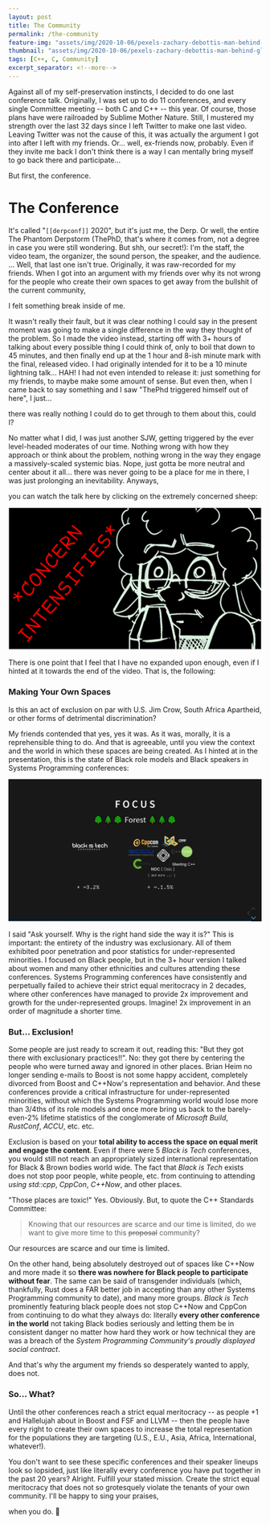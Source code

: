 ```yaml
---
layout: post
title: The Community
permalink: /the-community
feature-img: "assets/img/2020-10-06/pexels-zachary-debottis-man-behind-glass.jpg"
thumbnail: "assets/img/2020-10-06/pexels-zachary-debottis-man-behind-glass.jpg"
tags: [C++, C, Community]
excerpt_separator: <!--more-->
---
```


Against all of my self-preservation instincts, I decided to do one last conference talk.<!--more--> Originally, I was set up to do 11 conferences, and every single Committee meeting -- both C and C++ -- this year. Of course, those plans have were railroaded by Sublime Mother Nature. Still, I mustered my strength over the last 32 days since I left Twitter to make one last video. Leaving Twitter was not the cause of this, it was actually the argument I got into after I left with my friends. Or... well, ex-friends now, probably. Even if they invite me back I don't think there is a way I can mentally bring myself to go back there and participate...

But first, the conference.



# The Conference

It's called "`[[derpconf]]` 2020", but it's just me, the Derp. Or well, the entire The Phantom Derpstorm (ThePhD, that's where it comes from, not a degree in case you were still wondering. But shh, our secret!): I'm the staff, the video team, the organizer, the sound person, the speaker, and the audience. ... Well, that last one isn't true. Originally, it was raw-recorded for my friends. When I got into an argument with my friends over why its not wrong for the people who create their own spaces to get away from the bullshit of the current community,

I felt something break inside of me.

It wasn't really their fault, but it was clear nothing I could say in the present moment was going to make a single difference in the way they thought of the problem. So I made the video instead, starting off with 3+ hours of talking about every possible thing I could think of, only to boil that down to 45 minutes, and then finally end up at the 1 hour and 8-ish minute mark with the final, released video. I had originally intended for it to be a 10 minute lightning talk... HAH! I had not even intended to release it: just something for my friends, to maybe make some amount of sense. But even then, when I came back to say something and I saw "ThePhd triggered himself out of here", I just...

there was really nothing I could do to get through to them about this, could I?

No matter what I did, I was just another SJW, getting triggered by the ever level-headed moderates of our time. Nothing wrong with how they approach or think about the problem, nothing wrong in the way they engage a massively-scaled systemic bias. Nope, just gotta be more neutral and center about it all... there was never going to be a place for me in there, I was just prolonging an inevitability. Anyways,

you can watch the talk here by clicking on the extremely concerned sheep:

[![YouTube Video by ThePhD titled "The... Community?"](assets/img/2020-10-06/Thumbnail.png)](https://www.youtube.com/watch?v=vaLKm9FE8oo)

There is one point that I feel that I have no expanded upon enough, even if I hinted at it towards the end of the video. That is, the following:


### Making Your Own Spaces

Is this an act of exclusion on par with U.S. Jim Crow, South Africa Apartheid, or other forms of detrimental discrimination?

My friends contended that yes, yes it was. As it was, morally, it is a reprehensible thing to do. And that is agreeable, until you view the context and the world in which these spaces are being created. As I hinted at in the presentation, this is the state of Black role models and Black speakers in Systems Programming conferences:

[![Representation of Conferences](assets/img/2020-10-06/Preview0.png)](https://youtu.be/vaLKm9FE8oo?t=3748)

I said "Ask yourself. Why is the right hand side the way it is?" This is important: the entirety of the industry was exclusionary. All of them exhibited poor penetration and poor statistics for under-represented minorities. I focused on Black people, but in the 3+ hour version I talked about women and many other ethnicities and cultures attending these conferences. Systems Programming conferences have consistently and perpetually failed to achieve their strict equal meritocracy in 2 decades, where other conferences have managed to provide 2x improvement and growth for the under-represented groups. Imagine! 2x improvement in an order of magnitude a shorter time.


### But... Exclusion!

Some people are just ready to scream it out, reading this: "But they got there with exclusionary practices!!". No: they got there by centering the people who were turned away and ignored in other places. Brian Heim no longer sending e-mails to Boost is not some happy accident, completely divorced from Boost and C++Now's representation and behavior. And these conferences provide a critical infrastructure for under-represented minorities, without which the Systems Programming world would lose more than 3/4ths of its role models and once more bring us back to the barely-even-2% lifetime statistics of the conglomerate of _Microsoft Build_, _RustConf_, _ACCU_, etc. etc.

Exclusion is based on your **total ability to access the space on equal merit and engage the content**. Even if there were 5 _Black is Tech_ conferences, you would still not reach an appropriately sized international representation for Black & Brown bodies world wide. The fact that _Black is Tech_ exists does not stop poor people, white people, etc. from continuing to attending _using std::cpp_, _CppCon_, _C++Now_, and other places.

"Those places are toxic!" Yes. Obviously. But, to quote the C++ Standards Committee:

> Knowing that our resources are scarce and our time is limited, do we want to give more time to this ~~proposal~~ community?

Our resources are scarce and our time is limited.

On the other hand, being absolutely destroyed out of spaces like C++Now and more made it so **there was nowhere for Black people to participate without fear**. The same can be said of transgender individuals (which, thankfully, Rust does a FAR better job in accepting than any other Systems Programming community to date), and many more groups. _Black is Tech_ prominently featuring black people does not stop C++Now and CppCon from continuing to do what they always do: literally **every other conference in the world** not taking Black bodies seriously and letting them be in consistent danger no matter how hard they work or how technical they are was a breach of the _System Programming Community's proudly displayed social contract_.

And that's why the argument my friends so desperately wanted to apply, does not.


### So... What?

Until the other conferences reach a strict equal meritocracy -- as people +1 and Hallelujah about in Boost and FSF and LLVM -- then the people have every right to create their own spaces to increase the total representation for the populations they are targeting (U.S., E.U., Asia, Africa, International, whatever!).

You don't want to see these specific conferences and their speaker lineups look so lopsided, just like literally every conference you have put together in the past 20 years? Alright. Fulfill your stated mission. Create the strict equal meritocracy that does not so grotesquely violate the tenants of your own community. I'll be happy to sing your praises,

when you do. 💚
